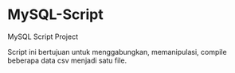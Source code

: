 # MySQL-Script
MySQL Script Project

Script ini bertujuan untuk menggabungkan, memanipulasi, compile beberapa data csv menjadi satu file.

